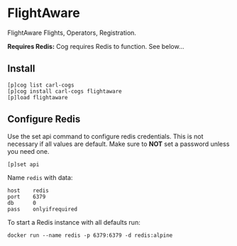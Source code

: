 # FlightAware

FlightAware Flights, Operators, Registration.

**Requires Redis:** Cog requires Redis to function. See below...

## Install

```text
[p]cog list carl-cogs
[p]cog install carl-cogs flightaware
[p]load flightaware
```

## Configure Redis

Use the set api command to configure redis credentials.
This is not necessary if all values are default.
Make sure to **NOT** set a password unless you need one.

```text
[p]set api
```

Name `redis` with data:
```text
host    redis
port    6379
db      0
pass    onlyifrequired
```

To start a Redis instance with all defaults run:
```text
docker run --name redis -p 6379:6379 -d redis:alpine
```
